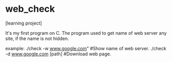 # web_check
[learning project]

It's my first program on C.
The program used to get name of web server any site, if the name is not hidden.

example:
./check -w www.google.com"          #Show name of web server.
./check -d www.google.com [path]    #Download web page.
